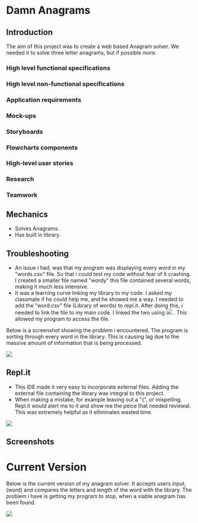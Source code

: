 # Damn Anagrams

## Introduction
The aim of this project was to create a web based Anagram solver. We needed it to solve three letter anagrams, but if possible more.

### High level functional specifications
### High level non-functional specifications
### Application requirements
### Mock-ups
### Storyboards
### Flowcharts components
### High-level user stories
### Research
### Teamwork

## Mechanics
- Solves Anagrams.
- Has built in library.

## Troubleshooting
- An issue i had, was that my program was displaying every word in my "words.csv" file. So that i could test my code without fear of it crashing. I created a smaller file named "wordy" this file contained several words, making it much less intensive.
- It was a learning curve linking my library to my code. I asked my classmate if he could help me, and he showed me a way. I needed to add the "word.csv" file (Library of words) to repl.it. After doing this, i needed to link the file to my main code. I linked the two using ![](https://imgur.com/sUaok2C) . This allowed my program to access the file.

Below is a screenshot showing the problem i encountered. The program is sorting through every word in the library. This is causing lag due to the massive amount of information that is being processed. 

![](https://i.imgur.com/AqA4kEi.png)

## Repl.it
- This IDE made it very easy to incorporate external files. Adding the external file containing the library was integral to this project. 
- When making a mistake, for example leaving out a "{", or mispelling. Repl.it would alert me to it and show me the peice that needed reviewal. This was extremely helpful as it elliminates wasted time.

![](https://imgur.com/X1kLU2Y)

## Screenshots

# Current Version
Below is the current version of my anagram solver. It accepts users input, (word) and compares the letters and length of the word with the library. The problem i have is getting my program to stop, when a viable anagram has been found.

![](https://i.imgur.com/ZXiPkO4.png)










